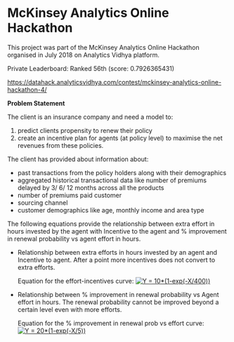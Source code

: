 # McKinsey Analytics Online Hackathon 

This project was part of the McKinsey Analytics Online Hackathon organised in July 2018 on Analytics Vidhya platform.

Private Leaderboard: Ranked 56th (score: 0.7926365431)

https://datahack.analyticsvidhya.com/contest/mckinsey-analytics-online-hackathon-4/


**Problem Statement**

The client is an insurance company and need a model to: 
1) predict clients propensity to renew their policy
2) create an incentive plan for agents (at policy level) to maximise the net revenues from these policies.


The client has provided about information about:
- past transactions from the policy holders along with their demographics 
- aggregated historical transactional data like number of premiums delayed by 3/ 6/ 12 months across all the products 
- number of premiums paid customer 
- sourcing channel 
- customer demographics like age, monthly income and area type


The following equations provide the relationship between extra effort in hours invested by the agent with Incentive to the agent and % improvement in renewal probability vs agent effort in hours.

- Relationship between extra efforts in hours invested by an agent and Incentive to agent. After a point more incentives does not convert to extra efforts.

  Equation for the effort-incentives curve:   <a href="http://www.codecogs.com/eqnedit.php?latex=Y&space;=&space;10*(1-exp(-X/400))" target="_blank"><img src="http://latex.codecogs.com/gif.latex?Y&space;=&space;10*(1-exp(-X/400))" title="Y = 10*(1-exp(-X/400))" /></a>

- Relationship between % improvement in renewal probability vs Agent effort in hours. The renewal probability cannot be improved beyond a certain level even with more efforts.

  Equation for the % improvement in renewal prob vs effort curve:   <a href="http://www.codecogs.com/eqnedit.php?latex=Y&space;=&space;20*(1-exp(-X/5))" target="_blank"><img src="http://latex.codecogs.com/gif.latex?Y&space;=&space;20*(1-exp(-X/5))" title="Y = 20*(1-exp(-X/5))" /></a>


